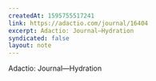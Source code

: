```yaml
---
createdAt: 1595755517241
link: https://adactio.com/journal/16404
excerpt: Adactio: Journal—Hydration
syndicated: false
layout: note
---
```


Adactio: Journal—Hydration
